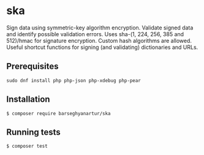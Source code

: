 # ska

Sign data using symmetric-key algorithm encryption. 
Validate signed data and identify possible validation errors. 
Uses sha-(1, 224, 256, 385 and 512)/hmac for signature encryption. 
Custom hash algorithms are allowed. Useful shortcut functions for signing (and 
validating) dictionaries and URLs.

## Prerequisites

```shell
sudo dnf install php php-json php-xdebug php-pear
```

## Installation

```shell
$ composer require barseghyanartur/ska
```

## Running tests

```shell
$ composer test
```
